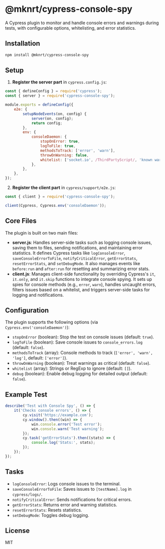 # @mknrt/cypress-console-spy

A Cypress plugin to monitor and handle console errors and warnings during tests, with configurable options, whitelisting, and error statistics.

## Installation

```bash
npm install @mknrt/cypress-console-spy
```

## Setup

1. **Register the server part** in `cypress.config.js`:

```javascript
const { defineConfig } = require('cypress');
const { server } = require('cypress-console-spy');

module.exports = defineConfig({
    e2e: {
        setupNodeEvents(on, config) {
            server(on, config);
            return config;
        },
        env: {
            consoleDaemon: {
                stopOnError: true,
                logToFile: true,
                methodsToTrack: ['error', 'warn'],
                throwOnWarning: false,
                whitelist: ['socket.io', /ThirdPartyScript/, 'known warning'],
            },
        },
    },
});
```

2. **Register the client part** in `cypress/support/e2e.js`:

```javascript
const { client } = require('cypress-console-spy');

client(Cypress, Cypress.env('consoleDaemon'));
```

## Core Files

The plugin is built on two main files:

- **server.js**: Handles server-side tasks such as logging console issues, saving them to files, sending notifications, and maintaining error statistics. It defines Cypress tasks like `logConsoleError`, `saveConsoleErrorToFile`, `notifyCriticalError`, `getErrorStats`, `resetErrorStats`, and `setDebugMode`. It also manages events like `before:run` and `after:run` for resetting and summarizing error stats.
- **client.js**: Manages client-side functionality by overriding Cypress's `it`, `it.only`, and `it.skip` functions to integrate console spying. It sets up spies for console methods (e.g., `error`, `warn`), handles uncaught errors, filters issues based on a whitelist, and triggers server-side tasks for logging and notifications.

## Configuration

The plugin supports the following options (via `Cypress.env('consoleDaemon')`):

- `stopOnError` (boolean): Stop the test on console issues (default: `true`).
- `logToFile` (boolean): Save console issues to `console_errors.log` (default: `false`).
- `methodsToTrack` (array): Console methods to track (`['error', 'warn', 'log']`, default: `['error']`).
- `throwOnWarning` (boolean): Treat warnings as critical (default: `false`).
- `whitelist` (array): Strings or RegExp to ignore (default: `[]`).
- `debug` (boolean): Enable debug logging for detailed output (default: `false`).

## Example Test

```javascript
describe('Test with Console Spy', () => {
    it('Checks console errors', () => {
        cy.visit('https://example.com');
        cy.window().then((win) => {
            win.console.error('Test error');
            win.console.warn('Test warning');
        });
        cy.task('getErrorStats').then((stats) => {
            console.log('Stats:', stats);
        });
    });
});
```

## Tasks

- `logConsoleError`: Logs console issues to the terminal.
- `saveConsoleErrorToFile`: Saves issues to `[testName].log` in `cypress/logs/`.
- `notifyCriticalError`: Sends notifications for critical errors.
- `getErrorStats`: Returns error and warning statistics.
- `resetErrorStats`: Resets statistics.
- `setDebugMode`: Toggles debug logging.

## License

MIT